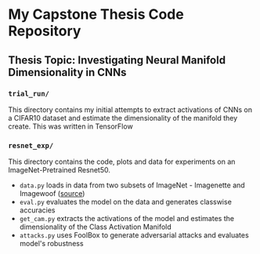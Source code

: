 # My Capstone Thesis Code Repository
## Thesis Topic: Investigating Neural Manifold Dimensionality in CNNs

### ```trial_run/```
This directory contains my initial attempts to extract activations of CNNs on a CIFAR10 dataset and estimate the dimensionality of the manifold they create. This was written in TensorFlow

### ```resnet_exp/```
This directory contains the code, plots and data for experiments on an ImageNet-Pretrained Resnet50. 
- ```data.py``` loads in data from two subsets of ImageNet - Imagenette and Imagewoof ([source](https://github.com/fastai/imagenette))
- ```eval.py``` evaluates the model on the data and generates classwise accuracies
- ```get_cam.py``` extracts the activations of the model and estimates the dimensionality of the Class Activation Manifold
- ```attacks.py``` uses FoolBox to generate adversarial attacks and evaluates model's robustness

  


